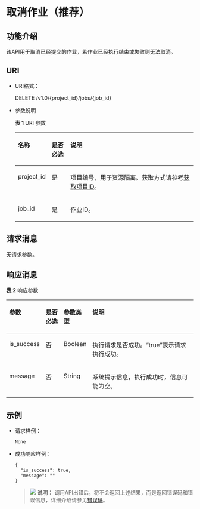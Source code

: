 # 取消作业（推荐）<a name="dli_02_0104"></a>

## 功能介绍<a name="s15d8cb8e7b7f4b47acbc825ca34ae180"></a>

该API用于取消已经提交的作业，若作业已经执行结束或失败则无法取消。

## URI<a name="sec7331dc70ce415da2d94a4062c0e286"></a>

-   URI格式：

    DELETE /v1.0/\{project\_id\}/jobs/\{job\_id\}

-   参数说明

    **表 1**  URI 参数

    <a name="zh-cn_topic_0069077896_table12850938"></a>
    <table><thead align="left"><tr id="zh-cn_topic_0069077896_row26986831"><th class="cellrowborder" valign="top" width="11%" id="mcps1.2.4.1.1"><p id="ac4350eeb47b04ac3842d18c867bd44eb"><a name="ac4350eeb47b04ac3842d18c867bd44eb"></a><a name="ac4350eeb47b04ac3842d18c867bd44eb"></a>名称</p>
    </th>
    <th class="cellrowborder" valign="top" width="11%" id="mcps1.2.4.1.2"><p id="a9c7aa8e702fe45d598376fcd31c9f5ce"><a name="a9c7aa8e702fe45d598376fcd31c9f5ce"></a><a name="a9c7aa8e702fe45d598376fcd31c9f5ce"></a>是否必选</p>
    </th>
    <th class="cellrowborder" valign="top" width="78%" id="mcps1.2.4.1.3"><p id="a319b72a499674bd8befd20b6a9358879"><a name="a319b72a499674bd8befd20b6a9358879"></a><a name="a319b72a499674bd8befd20b6a9358879"></a>说明</p>
    </th>
    </tr>
    </thead>
    <tbody><tr id="row134331617104113"><td class="cellrowborder" valign="top" width="11%" headers="mcps1.2.4.1.1 "><p id="zh-cn_topic_0069077803_p43412436"><a name="zh-cn_topic_0069077803_p43412436"></a><a name="zh-cn_topic_0069077803_p43412436"></a>project_id</p>
    </td>
    <td class="cellrowborder" valign="top" width="11%" headers="mcps1.2.4.1.2 "><p id="zh-cn_topic_0069077803_p26746391"><a name="zh-cn_topic_0069077803_p26746391"></a><a name="zh-cn_topic_0069077803_p26746391"></a>是</p>
    </td>
    <td class="cellrowborder" valign="top" width="78%" headers="mcps1.2.4.1.3 "><p id="p1310472724012"><a name="p1310472724012"></a><a name="p1310472724012"></a>项目编号，用于资源隔离。获取方式请参考<a href="获取项目ID.md">获取项目ID</a>。</p>
    </td>
    </tr>
    <tr id="zh-cn_topic_0069077896_row56271154"><td class="cellrowborder" valign="top" width="11%" headers="mcps1.2.4.1.1 "><p id="zh-cn_topic_0069077896_p61669616"><a name="zh-cn_topic_0069077896_p61669616"></a><a name="zh-cn_topic_0069077896_p61669616"></a>job_id</p>
    </td>
    <td class="cellrowborder" valign="top" width="11%" headers="mcps1.2.4.1.2 "><p id="zh-cn_topic_0069077896_p29183003"><a name="zh-cn_topic_0069077896_p29183003"></a><a name="zh-cn_topic_0069077896_p29183003"></a>是</p>
    </td>
    <td class="cellrowborder" valign="top" width="78%" headers="mcps1.2.4.1.3 "><p id="p861213494479"><a name="p861213494479"></a><a name="p861213494479"></a>作业ID。</p>
    </td>
    </tr>
    </tbody>
    </table>


## 请求消息<a name="sf71ef29ac20f4a86b617e33b97566e44"></a>

无请求参数。

## 响应消息<a name="s3cacdc89985c49fa9b00c879e3880d15"></a>

**表 2**  响应参数

<a name="zh-cn_topic_0069077896_table33203075"></a>
<table><thead align="left"><tr id="zh-cn_topic_0069077896_row35922485"><th class="cellrowborder" valign="top" width="12.379999999999999%" id="mcps1.2.5.1.1"><p id="a5212f67c295f4ae7a136c5eb4d263e47"><a name="a5212f67c295f4ae7a136c5eb4d263e47"></a><a name="a5212f67c295f4ae7a136c5eb4d263e47"></a>参数</p>
</th>
<th class="cellrowborder" valign="top" width="10.71%" id="mcps1.2.5.1.2"><p id="p1386520233613"><a name="p1386520233613"></a><a name="p1386520233613"></a>是否必选</p>
</th>
<th class="cellrowborder" valign="top" width="9.43%" id="mcps1.2.5.1.3"><p id="zh-cn_topic_0069077896_p944819142913"><a name="zh-cn_topic_0069077896_p944819142913"></a><a name="zh-cn_topic_0069077896_p944819142913"></a>参数类型</p>
</th>
<th class="cellrowborder" valign="top" width="67.47999999999999%" id="mcps1.2.5.1.4"><p id="zh-cn_topic_0069077896_p944851413912"><a name="zh-cn_topic_0069077896_p944851413912"></a><a name="zh-cn_topic_0069077896_p944851413912"></a>说明</p>
</th>
</tr>
</thead>
<tbody><tr id="zh-cn_topic_0069077896_row12898672"><td class="cellrowborder" valign="top" width="12.379999999999999%" headers="mcps1.2.5.1.1 "><p id="zh-cn_topic_0069077896_p38159543"><a name="zh-cn_topic_0069077896_p38159543"></a><a name="zh-cn_topic_0069077896_p38159543"></a>is_success</p>
</td>
<td class="cellrowborder" valign="top" width="10.71%" headers="mcps1.2.5.1.2 "><p id="p198651823862"><a name="p198651823862"></a><a name="p198651823862"></a>否</p>
</td>
<td class="cellrowborder" valign="top" width="9.43%" headers="mcps1.2.5.1.3 "><p id="zh-cn_topic_0069077896_p48699120"><a name="zh-cn_topic_0069077896_p48699120"></a><a name="zh-cn_topic_0069077896_p48699120"></a>Boolean</p>
</td>
<td class="cellrowborder" valign="top" width="67.47999999999999%" headers="mcps1.2.5.1.4 "><p id="p1216075194811"><a name="p1216075194811"></a><a name="p1216075194811"></a>执行请求是否成功。<span class="parmvalue" id="parmvalue2253974916747"><a name="parmvalue2253974916747"></a><a name="parmvalue2253974916747"></a>“true”</span>表示请求执行成功。</p>
</td>
</tr>
<tr id="zh-cn_topic_0069077896_row1070040"><td class="cellrowborder" valign="top" width="12.379999999999999%" headers="mcps1.2.5.1.1 "><p id="zh-cn_topic_0069077896_p19564417"><a name="zh-cn_topic_0069077896_p19564417"></a><a name="zh-cn_topic_0069077896_p19564417"></a>message</p>
</td>
<td class="cellrowborder" valign="top" width="10.71%" headers="mcps1.2.5.1.2 "><p id="p5865423469"><a name="p5865423469"></a><a name="p5865423469"></a>否</p>
</td>
<td class="cellrowborder" valign="top" width="9.43%" headers="mcps1.2.5.1.3 "><p id="zh-cn_topic_0069077896_p49998030"><a name="zh-cn_topic_0069077896_p49998030"></a><a name="zh-cn_topic_0069077896_p49998030"></a>String</p>
</td>
<td class="cellrowborder" valign="top" width="67.47999999999999%" headers="mcps1.2.5.1.4 "><p id="a4fa277540d3e42e48cec2027a36ca6bc"><a name="a4fa277540d3e42e48cec2027a36ca6bc"></a><a name="a4fa277540d3e42e48cec2027a36ca6bc"></a>系统提示信息，执行成功时，信息可能为空。</p>
</td>
</tr>
</tbody>
</table>

## 示例<a name="section43379838151112"></a>

-   请求样例：

    ```
    None
    ```

-   成功响应样例：

    ```
    {
      "is_success": true,
      "message": ""
    }
    ```

    >![](public_sys-resources/icon-note.gif) **说明：** 
    >调用API出错后，将不会返回上述结果，而是返回错误码和错误信息，详细介绍请参见[错误码](错误码.md)。


